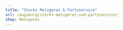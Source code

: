```yaml
---
title: "Storks Metzgerei & Partyservice"
url: /augsburg/storks-metzgerei-und-partyservice/
shop: Metzgerei
---
```

